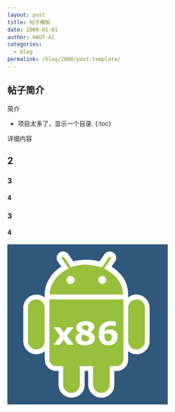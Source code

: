 ```yaml
---
layout: post
title: 帖子模板
date: 2000-01-01
author: HAUT-AI
categories:
  - blog
permalink: /blog/2000/post-template/
---
```


## 帖子简介

简介

* 项目太多了，显示一个目录.
{:toc}

详细内容

## 2

### 3

#### 4

### 3

#### 4

![](/assets/img/blog/2023/android-x86.png)